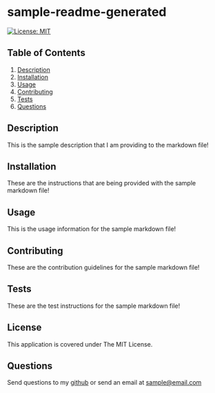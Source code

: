 # sample-readme-generated
[![License: MIT](https://img.shields.io/badge/License-MIT-yellow.svg)](https://opensource.org/licenses/MIT)
## Table of Contents
1. [Description](#description)
2. [Installation](#installation)
3. [Usage](#usage)
4. [Contributing](#contributing)
5. [Tests](#tests)
6. [Questions](#questions)
## Description
This is the sample description that I am providing to the markdown file!
## Installation
These are the instructions that are being provided with the sample markdown file!
## Usage
This is the usage information for the sample markdown file!
## Contributing
These are the contribution guidelines for the sample markdown file!
## Tests
These are the test instructions for the sample markdown file!
## License
 This application is covered under The MIT License.
## Questions
Send questions to my [github](https://github.com/carmart7) or send an email at sample@email.com